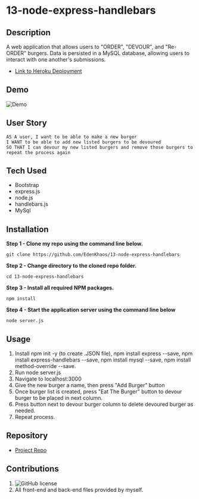 # 13-node-express-handlebars

## Description
A web application that allows users to "ORDER", "DEVOUR", and "Re-ORDER" burgers. Data is persisted in a MySQL database, allowing users to interact with one another's submissions.
- [Link to Heroku Deployment]()

## Demo 

![Demo]()

## User Story
```
AS A user, I want to be able to make a new burger
I WANT to be able to add new listed burgers to be devoured
SO THAT I can devour my new listed burgers and remove those burgers to repeat the process again
```
## Tech Used
* Bootstrap
* express.js
* node.js
* handlebars.js
* MySql

## Installation
**Step 1 - Clone my repo using the command line below.**
```
git clone https://github.com/EdenKhaos/13-node-express-handlebars
```
**Step 2 - Change directory to the cloned repo folder.**
```
cd 13-node-express-handlebars
```
**Step 3 - Install all required NPM packages.**
```
npm install
```
**Step 4 - Start the application server using the command line below**
```
node server.js
```

## Usage
1. Install npm init -y (to create .JSON file), npm install express --save, npm install express-handlebars --save, npm install mysql --save, npm install method-override --save.
2. Run node server.js
3. Navigate to localhost:3000
4. Give the new burger a name, then press "Add Burger" button
6. Once burger list is created, press "Eat The Burger" button to devour burger to be placed in next column.
7. Press button next to devour burger column to delete devoured burger as needed.
8. Repeat process.

## Repository

  - [Project Repo](https://github.com/EdenKhaos/13-node-express-handlebars)

## Contributions
1. ![GitHub license](https://img.shields.io/badge/Made%20by-%40EdenKhaos-orange)
2. All front-end and back-end files provided by myself.


